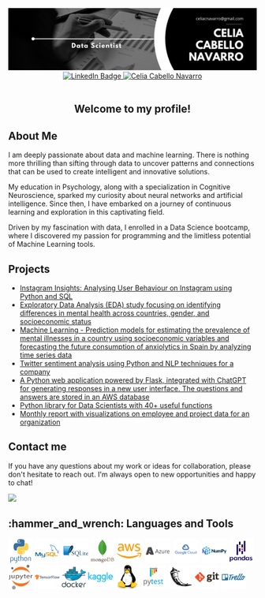 <div id="header" align="center">
  <img src="https://github.com/celiacnavarro/celiacnavarro/blob/main/celiacnavarro.png" width="800"/>
  <div id="badges">
  <a href="https://www.linkedin.com/in/celiacabellonavarro/">
    <img src="https://img.shields.io/badge/LinkedIn-blue?style=for-the-badge&logo=linkedin&logoColor=white" alt="LinkedIn Badge"/>
  </a>
  <a href="https://github.com/celiacnavarro?tab=repositories">
    <img src="https://img.shields.io/badge/-Repositories-828091?style=for-the-badge&logo=Github&logoColor=white&link=https://github.com/celiacnavarro?tab=repositories" alt="Celia Cabello Navarro"/></a>
</div>
<div id="badges">
  <img src="https://komarev.com/ghpvc/?username=celiacnavarro&style=flat-square&color=blue" alt=""/>
</div>
  <h2>Welcome to my profile!</h2>
</div>

<h2> About Me </h2>
<p> I am deeply passionate about data and machine learning. There is nothing more thrilling than sifting through data to uncover patterns and connections that can be used to create intelligent and innovative solutions.</p>
<p> My education in Psychology, along with a specialization in Cognitive Neuroscience, sparked my curiosity about neural networks and artificial intelligence. Since then, I have embarked on a journey of continuous learning and exploration in this captivating field.</p>
<p> Driven by my fascination with data, I enrolled in a Data Science bootcamp, where I discovered my passion for programming and the limitless potential of Machine Learning tools. </p> 

<h2>Projects</h2>
<div>
  <ul>
    <li><a href="https://github.com/celiacnavarro/Instagram_Insights">Instagram Insights: Analysing User Behaviour on Instagram using Python and SQL</a></li>
    <li><a href="https://github.com/celiacnavarro/Mental_Health_EDA">Exploratory Data Analysis (EDA) study focusing on identifying differences in mental health across countries, gender, and socioeconomic status</a></li>
       <li><a href="https://github.com/celiacnavarro/ML_Project">Machine Learning - Prediction models for estimating the prevalence of mental illnesses in a country using socioeconomic variables and forecasting the future consumption of anxiolytics in Spain by analyzing time series data</a></li>
    <li><a href="https://github.com/celiacnavarro/NLP_Twitter_Analysis">Twitter sentiment analysis using Python and NLP techniques for a company</a></li>
    <li><a href="https://github.com/celiacnavarro/Post_Creator_App">A Python web application powered by Flask, integrated with ChatGPT for generating responses in a new user interface. The questions and answers are stored in an AWS database</a></li>
    <li><a href="https://github.com/celiacnavarro/MachineLearningToolKit">Python library for Data Scientists with 40+ useful functions</a></li>
       <li><a href="https://informemensualgtt.nicepage.io/">Monthly report with visualizations on employee and project data for an organization</a></li>

  </ul>
</div>


<h2>Contact me</h2>
<div>
  <p>If you have any questions about my work or ideas for collaboration, please don't hesitate to reach out. I'm always open to new opportunities and happy to chat!</p> 
<a href="mailto:celiacnavarro@gmail.com"><img src="https://img.shields.io/badge/Email-celiacnavarro%40gmail.com-blue?style=for-the-badge"></a>
</div>

<h2>:hammer_and_wrench: Languages and Tools</h2>
<div>
  <img src="https://github.com/devicons/devicon/blob/master/icons/python/python-original-wordmark.svg" title="Python" **alt="Python" width="50" height="50"/>
  <img src="https://github.com/devicons/devicon/blob/master/icons/mysql/mysql-original-wordmark.svg" title="MySQL"  alt="MySQL" width="50" height="50"/>&nbsp;
    <img src="https://github.com/devicons/devicon/blob/master/icons/sqlite/sqlite-original-wordmark.svg" title="SQLite" **alt="SQLite" width="50" height="50"/>
   <img src="https://github.com/devicons/devicon/blob/master/icons/mongodb/mongodb-original-wordmark.svg" title="MongoDB" **alt="MongoDB" width="50" height="50"/>
  <img src="https://github.com/devicons/devicon/blob/master/icons/amazonwebservices/amazonwebservices-plain-wordmark.svg" title="AWS" alt="AWS" width="50" height="50"/>&nbsp;
    <img src="https://github.com/devicons/devicon/blob/master/icons/azure/azure-plain-wordmark.svg" title="Azure" alt="Azure" width="50" height="50"/>&nbsp;
      <img src="https://github.com/devicons/devicon/blob/master/icons/googlecloud/googlecloud-plain-wordmark.svg" title="Google Cloud" alt="Google Cloud" width="50" height="50"/>&nbsp;
  <img src="https://github.com/devicons/devicon/blob/master/icons/numpy/numpy-original-wordmark.svg" title="Numpy" **alt="Numpy" width="50" height="50"/>
  <img src="https://github.com/devicons/devicon/blob/master/icons/pandas/pandas-original-wordmark.svg" title="Pandas" **alt="Pandas" width="50" height="50"/>
  <img src="https://github.com/devicons/devicon/blob/master/icons/jupyter/jupyter-original-wordmark.svg" title="Jupyter" **alt="Jupyter" width="50" height="50"/>
  <img src="https://github.com/devicons/devicon/blob/master/icons/tensorflow/tensorflow-original-wordmark.svg" title="TensorFlow" **alt="TensorFlow" width="50" height="50"/>
  <img src="https://github.com/devicons/devicon/blob/master/icons/docker/docker-original-wordmark.svg" title="Docker" **alt="Docker" width="50" height="50"/>
  <img src="https://github.com/devicons/devicon/blob/master/icons/kaggle/kaggle-original-wordmark.svg" title="Kaggle" **alt="Kaggle" width="50" height="50"/>
  <img src="https://github.com/devicons/devicon/blob/master/icons/linux/linux-original.svg" title="Linux" **alt="Linux" width="50" height="50"/>
  <img src="https://github.com/devicons/devicon/blob/master/icons/pytest/pytest-original-wordmark.svg" title="Pytest" **alt="Pytest" width="50" height="50"/>
  <img src="https://github.com/devicons/devicon/blob/master/icons/flask/flask-original.svg" title="Flask" **alt="Flask" width="50" height="50"/>
  <img src="https://github.com/devicons/devicon/blob/master/icons/git/git-original-wordmark.svg" title="Git" **alt="Git" width="50" height="50"/>
    <img src="https://github.com/devicons/devicon/blob/master/icons/trello/trello-plain-wordmark.svg" title="Trello" **alt="Trello" width="50" height="50"/>

</div>

<!--
**celiacnavarro/celiacnavarro** is a ✨ _special_ ✨ repository because its `README.md` (this file) appears on your GitHub profile.

Here are some ideas to get you started:

- 🔭 I’m currently working on ...
- 🌱 I’m currently learning ...
- 👯 I’m looking to collaborate on ...
- 🤔 I’m looking for help with ...
- 💬 Ask me about ...
- 📫 How to reach me: ...
- 😄 Pronouns: ...
- ⚡ Fun fact: ...
-->

